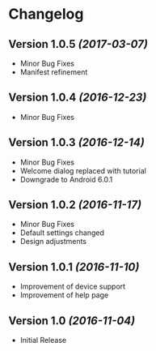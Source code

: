 Changelog
=========

Version 1.0.5 *(2017-03-07)*
----------------------------

 * Minor Bug Fixes
 * Manifest refinement

Version 1.0.4 *(2016-12-23)*
----------------------------

 * Minor Bug Fixes
 
Version 1.0.3 *(2016-12-14)*
----------------------------

 * Minor Bug Fixes
 * Welcome dialog replaced with tutorial
 * Downgrade to Android 6.0.1

Version 1.0.2 *(2016-11-17)*
----------------------------

 * Minor Bug Fixes
 * Default settings changed
 * Design adjustments

Version 1.0.1 *(2016-11-10)*
----------------------------

 * Improvement of device support
 * Improvement of help page

Version 1.0 *(2016-11-04)*
----------------------------

 * Initial Release
